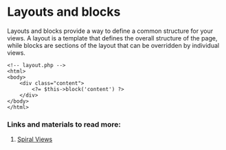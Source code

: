 # Layouts and blocks

Layouts and blocks provide a way to define a common structure for your views. A layout is a template that defines the overall structure of the page, while blocks are sections of the layout that can be overridden by individual views.

```
<!-- layout.php -->
<html>
<body>
    <div class="content">
        <?= $this->block('content') ?>
    </div>
</body>
</html>
```

### Links and materials to read more:
1. [Spiral Views](https://spiral.dev/docs/views-views/current/en)
